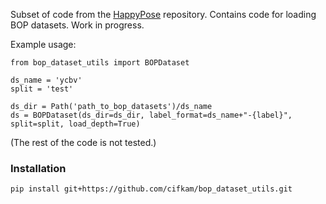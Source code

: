 Subset of code from the [HappyPose](https://github.com/agimus-project/happypose) repository. Contains code for loading BOP datasets. Work in progress.

Example usage:
```
from bop_dataset_utils import BOPDataset

ds_name = 'ycbv'
split = 'test'

ds_dir = Path('path_to_bop_datasets')/ds_name
ds = BOPDataset(ds_dir=ds_dir, label_format=ds_name+"-{label}", split=split, load_depth=True)
```
(The rest of the code is not tested.)

### Installation
```
pip install git+https://github.com/cifkam/bop_dataset_utils.git
```
